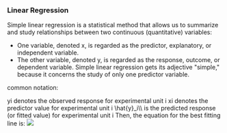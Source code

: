 ### Linear Regression
Simple linear regression is a statistical method that allows us to summarize and study relationships between two continuous (quantitative) variables:
- One variable, denoted x, is regarded as the predictor, explanatory, or independent variable.
- The other variable, denoted y, is regarded as the response, outcome, or dependent variable.
Simple linear regression gets its adjective "simple," because it concerns the study of only one predictor variable.  

common notation:

yi denotes the observed response for experimental unit i
xi denotes the predictor value for experimental unit i
\hat{y}_i\\\ is the predicted response (or fitted value) for experimental unit i
Then, the equation for the best fitting line is:
<img src="https://render.githubusercontent.com/render/math?math=e^{i \pi} = -1">

